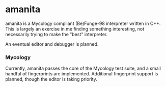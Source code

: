 # amanita

amanita is a Mycology compliant (Be)Funge-98 interpreter written in C++. This is largely an exercise in me finding something interesting, not necessarily trying to make the "best" interpreter.

An eventual editor and debugger is planned.

### Mycology

Currently, amanita passes the core of the Mycology test suite, and a small handful of fingerprints are implemented. Additional fingerprint support is planned, though the editor is taking priority.
